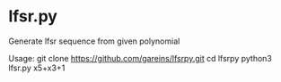 # lfsr.py

Generate lfsr sequence from given polynomial

Usage:
    git clone https://github.com/gareins/lfsrpy.git
    cd lfsrpy
    python3 lfsr.py x5+x3+1
